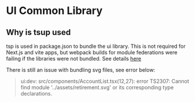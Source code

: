 # UI Common Library

## Why is tsup used

tsp is used in package.json to bundle the ui library. This is not required for
Next.js and vite apps, but webpack builds for module federations were failing if
the libraries were not bundled. See details
[here](https://github.com/vercel/turborepo/issues/360#issuecomment-1013885148)

There is still an issue with bundling svg files, see error below:

> ui:dev: src/components/AccountList.tsx(12,27): error TS2307: Cannot find
> module '../assets/retirement.svg' or its corresponding type declarations.
